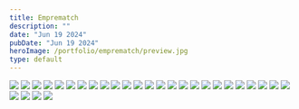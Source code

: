 ```yaml
---
title: Emprematch
description: ""
date: "Jun 19 2024"
pubDate: "Jun 19 2024"
heroImage: /portfolio/emprematch/preview.jpg
type: default
---
```


![](/portfolio/emprematch/emprematch01.jpg)
![](/portfolio/emprematch/emprematch02.jpg)
![](/portfolio/emprematch/emprematch03.jpg)
![](/portfolio/emprematch/emprematch04.jpg)
![](/portfolio/emprematch/emprematch05.jpg)
![](/portfolio/emprematch/emprematch06.jpg)
![](/portfolio/emprematch/emprematch07.jpg)
![](/portfolio/emprematch/emprematch08.jpg)
![](/portfolio/emprematch/emprematch09.jpg)
![](/portfolio/emprematch/emprematch10.jpg)
![](/portfolio/emprematch/emprematch11.jpg)
![](/portfolio/emprematch/emprematch12.jpg)
![](/portfolio/emprematch/emprematch13.jpg)
![](/portfolio/emprematch/emprematch14.jpg)
![](/portfolio/emprematch/emprematch15.jpg)
![](/portfolio/emprematch/emprematch16.jpg)
![](/portfolio/emprematch/emprematch17.jpg)
![](/portfolio/emprematch/emprematch18.jpg)
![](/portfolio/emprematch/emprematch19.jpg)
![](/portfolio/emprematch/emprematch20.jpg)
![](/portfolio/emprematch/emprematch21.jpg)
![](/portfolio/emprematch/emprematch22.jpg)
![](/portfolio/emprematch/emprematch23.jpg)
![](/portfolio/emprematch/emprematch24.jpg)
![](/portfolio/emprematch/emprematch25.jpg)
![](/portfolio/emprematch/emprematch26.jpg)
![](/portfolio/emprematch/emprematch27.jpg)
![](/portfolio/emprematch/emprematch28.jpg)
![](/portfolio/emprematch/emprematch29.jpg)
